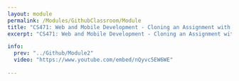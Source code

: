 ```yaml
---
layout: module
permalink: /Modules/GithubClassroom/Module
title: "CS471: Web and Mobile Development - Cloning an Assignment with Github Classroom"
excerpt: "CS471: Web and Mobile Development - Cloning an Assignment with Github Classroom"

info:
  prev: "../Github/Module2"
  video: "https://www.youtube.com/embed/nQyvc5EW6WE"
  
---
```

